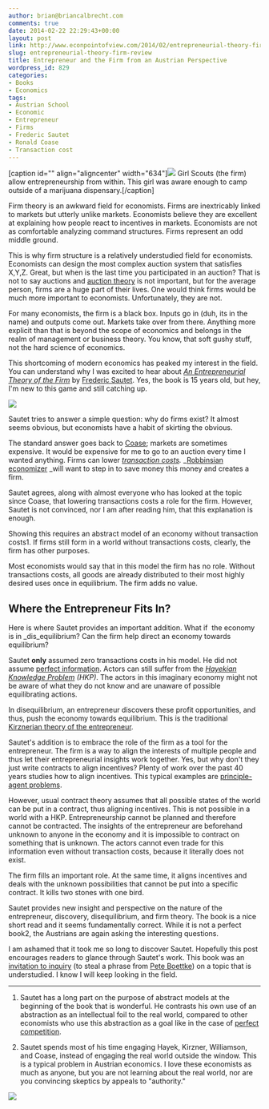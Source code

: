 ```yaml
---
author: brian@briancalbrecht.com
comments: true
date: 2014-02-22 22:29:43+00:00
layout: post
link: http://www.econpointofview.com/2014/02/entrepreneurial-theory-firm-review/
slug: entrepreneurial-theory-firm-review
title: Entrepreneur and the Firm from an Austrian Perspective
wordpress_id: 829
categories:
- Books
- Economics
tags:
- Austrian School
- Economic
- Entrepreneur
- Firms
- Frederic Sautet
- Ronald Coase
- Transaction cost
---
```


[caption id="" align="aligncenter" width="634"]![](http://i.dailymail.co.uk/i/pix/2014/02/21/article-2564740-1BB3447E00000578-216_634x502.jpg) Girl Scouts (the firm) allow entrepreneurship from within. This girl was aware enough to camp outside of a marijuana dispensary.[/caption]

Firm theory is an awkward field for economists. Firms are inextricably linked to markets but utterly unlike markets. Economists believe they are excellent at explaining how people react to incentives in markets. Economists are not as comfortable analyzing command structures. Firms represent an odd middle ground.

This is why firm structure is a relatively understudied field for economists. Economists can design the most complex auction system that satisfies X,Y,Z. Great, but when is the last time you participated in an auction? That is not to say auctions and [auction theory](http://en.wikipedia.org/wiki/Auction_theory) is not important, but for the average person, firms are a huge part of their lives. One would think firms would be much more important to economists. Unfortunately, they are not.

For many economists, the firm is a black box. Inputs go in (duh, its in the name) and outputs come out. Markets take over from there. Anything more explicit than that is beyond the scope of economics and belongs in the realm of management or business theory. You know, that soft gushy stuff, not the hard science of economics.<!-- more -->

This shortcoming of modern economics has peaked my interest in the field. You can understand why I was excited to hear about [_An Entrepreneurial Theory of the Firm_](https://www.google.es/url?sa=t&rct=j&q=&esrc=s&source=web&cd=1&ved=0CC4QFjAA&url=http%3A%2F%2Fwww.libertarianismo.org%2Flivros%2Ffsaetotf.pdf&ei=phgJU-q6OqiS7Qa4_YDgBw&usg=AFQjCNHrm1ADKaFUxlCM_nY5lKXJux30zQ&bvm=bv.61725948,d.ZGU) by [Frederic Sautet](http://www.coordinationproblem.org/2013/11/the-daunting-problem-of-economic-reform.html). Yes, the book is 15 years old, but hey, I'm new to this game and still catching up.


![](https://i.imgur.com/XlqGNWn.png)


Sautet tries to answer a simple question: why do firms exist? It almost seems obvious, but economists have a habit of skirting the obvious.

The standard answer goes back to [Coase](http://www.econtalk.org/archives/2012/05/coase_on_extern.html); markets are sometimes expensive. It would be expensive for me to go to an auction every time I wanted anything. Firms can lower _[transaction costs](http://www.economicthought.net/blog/?p=5736)._ _[Robbinsian economizer](http://www.economicthought.net/blog/?p=5208) _will want to step in to save money this money and creates a firm.

Sautet agrees, along with almost everyone who has looked at the topic since Coase, that lowering transactions costs a role for the firm. However, Sautet is not convinced, nor I am after reading him, that this explanation is enough.

Showing this requires an abstract model of an economy without transaction costs1. If firms still form in a world without transactions costs, clearly, the firm has other purposes.

Most economists would say that in this model the firm has no role. Without transactions costs, all goods are already distributed to their most highly desired uses once in equilibrium. The firm adds no value.


## Where the Entrepreneur Fits In?


Here is where Sautet provides an important addition. What if  the economy is in _dis_equilibrium? Can the firm help direct an economy towards equilibrium?

Sautet **only** assumed zero transactions costs in his model. He did not assume [perfect information](http://www.econpointofview.com/2013/10/talking-past-each-other/). Actors can still suffer from the _[Hayekian Knowledge Problem](http://www.econlib.org/library/Essays/hykKnw1.html) (HKP)_. The actors in this imaginary economy might not be aware of what they do not know and are unaware of possible equilibrating actions.

In disequilibrium, an entrepreneur discovers these profit opportunities, and thus, push the economy towards equilibrium. This is the traditional [Kirznerian theory of the entrepreneur](http://www.econpointofview.com/2013/09/kirzner-and-alchiandemsetz-on-the-firm/).

Sautet's addition is to embrace the role of the firm as a tool for the entrepreneur. The firm is a way to align the interests of multiple people and thus let their entrepreneurial insights work together. Yes, but why don't they just write contracts to align incentives? Plenty of work over the past 40 years studies how to align incentives. This typical examples are [principle-agent problems](http://organizationsandmarkets.com/2014/02/20/the-theory-of-mind-in-agency-theory/).

However, usual contract theory assumes that all possible states of the world can be put in a contract, thus aligning incentives. This is not possible in a world with a HKP. Entrepreneurship cannot be planned and therefore cannot be contracted. The insights of the entrepreneur are beforehand unknown to anyone in the economy and it is impossible to contract on something that is unknown. The actors cannot even trade for this information even without transaction costs, because it literally does not exist.

The firm fills an important role. At the same time, it aligns incentives and deals with the unknown possibilities that cannot be put into a specific contract. It kills two stones with one bird.

Sautet provides new insight and perspective on the nature of the entrepreneur, discovery, disequilibrium, and firm theory. The book is a nice short read and it seems fundamentally correct. While it is not a perfect book2, the Austrians are again asking the interesting questions.

I am ashamed that it took me so long to discover Sautet. Hopefully this post encourages readers to glance through Sautet's work. This book was an [invitation to inquiry](http://www.coordinationproblem.org/2013/09/the-marvel-of-the-market-and-the-mystery-of-the-mundane.html) (to steal a phrase from [Pete Boettke](https://www.google.com/url?sa=t&rct=j&q=&esrc=s&source=blogsearch&cd=11&ved=0CJABEJgBMAo&url=http%3A%2F%2Fwww.econtalk.org%2Farchives%2F2013%2F01%2Fboettke_on_livi.html&ei=ZhwJU9GjNMmd7gbcl4CICw&usg=AFQjCNH1WPjfrC86LvVScsgqZBpzgtiaSg)) on a topic that is understudied. I know I will keep looking in the field.





* * *



1. Sautet has a long part on the purpose of abstract models at the beginning of the book that is wonderful. He contrasts his own use of an abstraction as an intellectual foil to the real world, compared to other economists who use this abstraction as a goal like in the case of [perfect competition](http://mridulgodha.wordpress.com/2013/09/20/perfect-competition-better-or-monopoly-for-consumer-welfare/).

2. Sautet spends most of his time engaging Hayek, Kirzner, Williamson, and Coase, instead of engaging the real world outside the window. This is a typical problem in Austrian economics. I love these economists as much as anyone, but you are not learning about the real world, nor are you convincing skeptics by appeals to "authority."




![](http://img.zemanta.com/pixy.gif?x-id=6472150c-6ad0-452d-9534-217cd2689fa5)
